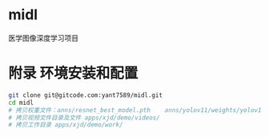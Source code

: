 # midl

医学图像深度学习项目

# 附录 环境安装和配置
```bash
git clone git@gitcode.com:yant7589/midl.git
cd midl
# 拷贝权重文件：anns/resnet_best_model.pth    anns/yolov11/weights/yolov11_best.pt
# 拷贝视频文件目录及文件 apps/xjd/demo/videos/
# 拷贝工作目录 apps/xjd/demo/work/
```
